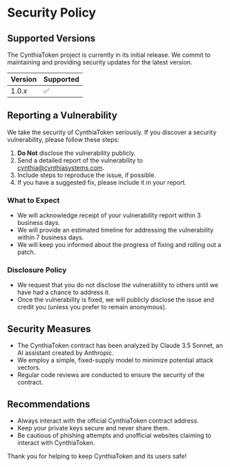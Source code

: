 # Security Policy

## Supported Versions

The CynthiaToken project is currently in its initial release. We commit to maintaining and providing security updates for the latest version.

| Version | Supported          |
| ------- | ------------------ |
| 1.0.x   | :white_check_mark: |

## Reporting a Vulnerability

We take the security of CynthiaToken seriously. If you discover a security vulnerability, please follow these steps:

1. **Do Not** disclose the vulnerability publicly.
2. Send a detailed report of the vulnerability to cynthia@cynthiasystems.com.
3. Include steps to reproduce the issue, if possible.
4. If you have a suggested fix, please include it in your report.

### What to Expect

- We will acknowledge receipt of your vulnerability report within 3 business days.
- We will provide an estimated timeline for addressing the vulnerability within 7 business days.
- We will keep you informed about the progress of fixing and rolling out a patch.

### Disclosure Policy

- We request that you do not disclose the vulnerability to others until we have had a chance to address it.
- Once the vulnerability is fixed, we will publicly disclose the issue and credit you (unless you prefer to remain anonymous).

## Security Measures

- The CynthiaToken contract has been analyzed by Claude 3.5 Sonnet, an AI assistant created by Anthropic.
- We employ a simple, fixed-supply model to minimize potential attack vectors.
- Regular code reviews are conducted to ensure the security of the contract.

## Recommendations

- Always interact with the official CynthiaToken contract address.
- Keep your private keys secure and never share them.
- Be cautious of phishing attempts and unofficial websites claiming to interact with CynthiaToken.

Thank you for helping to keep CynthiaToken and its users safe!